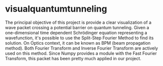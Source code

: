 # visualquantumtunneling
The principal objective of this project is provide a clear visualization of a wave packet crossing a potential barrier on quantum tunneling.  Given a one-dimensional time dependent Schrödinger equation representing a wavefunction, it's possible to use the Split-Step Fourier Method to find its solution. On Optics context, it can be known as BPM (beam propagation method). Both Fourier Transform and Inverse Fourier Transform are actively used on this method. Since Numpy provides a module with the Fast Fourier Transform, this packet has been pretty much applied in our project.
